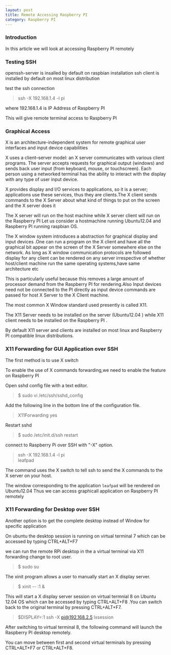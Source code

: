 ```yaml
---
layout: post
title: Remote Accessing Raspberry PI
category: Raspberry PI
---
```


### Introduction
In this article we will look at accessing Raspberry PI remotely

### Testing SSH
openssh-server is insalled by default on raspbian installation
ssh client is installed by default on most linux distribution

test the ssh connection

> ssh -X  192.168.1.4 -l pi

where 192.168.1.4 is IP Address of Raspberry PI

This will give remote terminal access to Raspberry PI

### Graphical Access
X is an architecture-independent system for remote graphical user interfaces and input device capabilities

X uses a client–server model: an X server communicates with various client programs. The server accepts requests for graphical output (windows) and sends back user input (from keyboard, mouse, or touchscreen). Each person using a networked terminal has the ability to interact with the display with any type of user input device.

X provides display and I/O services to applications, so it is a server; applications use these services, thus they are clients.The X client sends commands to the X Server about what kind of things to put on the screen and the X server does it

The X server will run on the host machine while X server client will run on the Raspberry PI
Let us consider a hostmachine running Ubuntu12.04 and Raspberry PI running raspbian OS.

The X window system introduces a abstraction  for graphical display and input devices .One can run a program on the X client and have all the graphical bit appear on the screen of the X Server somewhere else on the network. As long as X window communication protocols are followed display for any  client can be rendered on any server irrespective of whether host/client machine run the same operating systems,have same architecture etc

This is particularly useful because this removes a large amount of processor demand from the Raspberry PI for rendering.Also Input devices need not be connected to the PI directly as input device commands are passed for host X Server to the X Client machine.

The most common X Window standard used presently is called X11.

The X11 Server needs to be installed on the server (Ubuntu12.04 ) while X11 client needs to be installed on the Raspberry PI .

By default X11 server and clients are installed on most linux and Raspberry PI compatible linux distributions.

### X11 Forwarding for GUI Application over SSH
The first method is to use X switch

To enable the use of X commands forwarding,we need to enable the feature on Raspberry PI

Open sshd config file with a text editor.

> $ sudo vi /etc/ssh/sshd_config

Add the following line in the bottom line of the configuration file.

>X11Forwarding yes

Restart sshd

>$ sudo /etc/init.d/ssh restart

 connect to Raspberry Pi over SSH with "-X" option.
> ssh -X 192.168.1.4 -l pi  
> leafpad

The command uses the X switch to tell ssh to send the X commands to the X server on your host.

The window corresponding to the application `leafpad` will be rendered on Ubuntu12.04
Thus we can access graphicall application on Raspberry PI remotely

### X11 Forwarding for Desktop over SSH
Another option is to get the complete desktop instead of Window for specific application

On ubuntu the desktop session is running on virtual terminal 7 which can be accessed by typing 
CTRL+ALT+F7

we can run the remote RPi desktop in the a virtual terminal  via X11 forwarding
change to root user.

>$ sudo su

The xinit program allows a user to manually start an X display server.
> $ xinit -- :1 &

This will start a X display server session on virtual termnial 8 on Ubuntu 12.04 OS which can be accessed by  typing CTRL+ALT+F8 .You can switch back to the original terminal  by pressing CTRL+ALT+F7.

>$DISPLAY=:1 ssh -X pi@192.168.2.5 lxsession

After switching to virtual terminal 8, the following command will launch the Raspberry PI desktop remotely. 

You can move between first and second virtual terminals by pressing CTRL+ALT+F7 or CTRL+ALT+F8.

